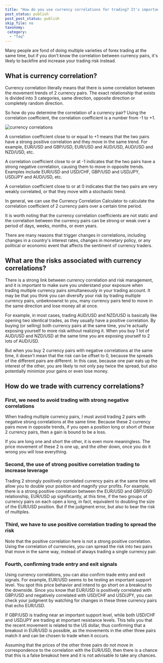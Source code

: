 ```yaml
---
title: "How do you use currency correlations for trading? It's important! But many people overlook the"
post_status: publish
post_post_status: publish
skip_file: no
taxonomy:
 category: 
  - "faq"
---
```


Many people are fond of doing multiple varieties of forex trading at the same time, but if you don't know the correlation between currency pairs, it's likely to backfire and increase your trading risk instead.

## What is currency correlation?

Currency correlation literally means that there is some correlation between the movement trends of 2 currency pairs. The exact relationship that exists is divided into 3 categories, same direction, opposite direction or completely random direction.

So how do you determine the correlation of a currency pair? Using the correlation coefficient, the correlation coefficient is a number from -1 to +1.

![currency correlations](https://cdn.fendou.la/tuoss/correlation.jpg)

A correlation coefficient close to or equal to +1 means that the two pairs have a strong positive correlation and they move in the same trend. For example, EUR/USD and GBP/USD, EUR/USD and AUD/USD, AUD/USD and NZD/USD, etc.

A correlation coefficient close to or at -1 indicates that the two pairs have a strong negative correlation, causing them to move in opposite trends. Examples include EUR/USD and USD/CHF, GBP/USD and USD/JPY, USD/JPY and AUD/USD, etc.

A correlation coefficient close to or at 0 indicates that the two pairs are very weakly correlated, or that they move with a stochastic trend.

In general, we can use the Currency Correlation Calculator to calculate the correlation coefficient of 2 currency pairs over a certain time period.

It is worth noting that the currency correlation coefficients are not static and the correlation between the currency pairs can be strong or weak over a period of days, weeks, months, or even years.

There are many reasons that trigger changes in correlations, including changes in a country's interest rates, changes in monetary policy, or any political or economic event that affects the sentiment of currency traders.

## What are the risks associated with currency correlations?

There is a strong link between currency correlation and risk management, and it is important to make sure you understand your exposure when trading multiple currency pairs simultaneously in your trading account. It may be that you think you can diversify your risk by trading multiple currency pairs, unbeknownst to you, many currency pairs tend to move in the same direction and lose money all at once.

For example, in most cases, trading AUD/USD and NZD/USD is basically like opening two identical trades, as they usually have a positive correlation. By buying (or selling) both currency pairs at the same time, you're actually exposing yourself to more risk without realizing it. When you buy 1 lot of AUD/USD and NZD/USD at the same time you are exposing yourself to 2 lots of AUD/USD.

But when you buy 2 currency pairs with negative correlations at the same time, it doesn't mean that the risk can be offset to 0, because the spreads of the different pairs are different. In this case, because one pair eats up the interest of the other, you are likely to not only pay twice the spread, but also potentially minimize your gains or even lose money.

## How do we trade with currency correlations?

### First, we need to avoid trading with strong negative correlations

When trading multiple currency pairs, I must avoid trading 2 pairs with negative strong correlations at the same time. Because these 2 currency pairs move in opposite trends, if you open a position long or short of these 2 currency pairs, then a gain is bound to be a loss.

If you are long one and short the other, it is even more meaningless. The price movement of these 2 is one up, and the other down, once you do it wrong you will lose everything.

### Second, the use of strong positive correlation trading to increase leverage

Trading 2 strongly positively correlated currency pairs at the same time will allow you to double your position and magnify your profits. For example, there is a strong positive correlation between the EUR/USD and GBP/USD relationship, EUR/USD up significantly, at this time, if the two groups of currency pairs on each open a long, in fact, equivalent to doubling the size of the EUR/USD position. But if the judgment error, but also to bear the risk of multiples.

### Third, we have to use positive correlation trading to spread the risk

Note that the positive correlation here is not a strong positive correlation. Using the correlation of currencies, you can spread the risk into two pairs that move in the same way, instead of always trading a single currency pair.

### Fourth, confirming trade entry and exit signals

Using currency correlations, you can also confirm trade entry and exit signals. For example, EUR/USD seems to be testing an important support level. You spot this price behavior and intend to go short on a breakout to the downside. Since you know that EUR/USD is positively correlated with GBP/USD and negatively correlated with USD/CHF and USD/JPY, you can check your judgment by watching for changes in these three currency pairs that echo EUR/USD.

If GBP/USD is trading near an important support level, while both USD/CHF and USD/JPY are trading at important resistance levels. This tells you that the recent movement is related to the US dollar, thus confirming that a breakout in EUR/USD is possible, as the movements in the other three pairs match it and can be chosen to trade when it occurs.

Assuming that the prices of the other three pairs do not move in correspondence to the correlation with the EUR/USD, then there is a chance that this is a false breakout here and it is not advisable to take any chances.

